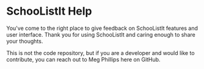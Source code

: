 # SchooListIt Help

You've come to the right place to give feedback on SchooListIt features and user interface. Thank you for using SchooListIt and caring enough to share your thoughts. 

This is not the code repository, but if you are a developer and would like to contribute, you can reach out to Meg Phillips here on GitHub.